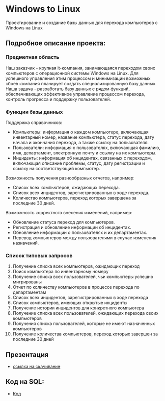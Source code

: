 # Windows to Linux
Проектирование и создание базы данных для перехода компьютеров с Windows на Linux

## Подробное описание проекта:
### Предметная область
  Наш заказчик - крупная it-компания, занимающаяся переходом своих компьютеров с операционной системы Windows на Linux. Для успешного управления этим процессом и минимизации возможных сбоев компания планирует создать специализированную базу данных. Наша задача - разработать базу данных с рядом функций, обеспечивающих эффективное управление процессом перехода, контроль прогресса и поддержку пользователей.
### Функции базы данных
Поддержка справочников:
- Компьютеры: информация о каждом компьютере, включающая инвентарный номер, название компьютера, статус перехода, дату начала и окончания перехода, а также ссылку на пользователя.
- Пользователи: информация о пользователях, включающая фамилию, имя, департамент, электронную почту и ссылку на их компьютеры.
- Инциденты: информация об инцидентах, связанных с переходом, включающая описание проблемы, статус, дату регистрации и ссылку на соответствующий компьютер.

Возможность получения разнообразных отчетов, например:
- Список всех компьютеров, ожидающих перехода.
- Список всех инцидентов, зарегистрированных в ходе перехода.
- Количество компьютеров, переход которых завершена за последние 30 дней.

Возможность корректного внесения изменений, например:
- Обновление статуса переход для компьютеров.
- Регистрация и обновление информации об инцидентах.
- Обновление информации о пользователях и их департаментах.
- Перевод компьютеров между пользователями в случае изменения назначений.

### Список типовых запросов
1. Получение списка всех компьютеров, ожидающих переход
2. Поиск компьютера по инвентарному номеру
3. Получение списка всех пользователей, чьи компьютеры успешно мигрированы
4. Отчет по количеству компьютеров в процессе перехода по департаментам
5. Список всех инцидентов, зарегистрированных в ходе перехода
6. Список компьютеров, имеющих открытые инциденты
7. Получение истории инцидентов для конкретного компьютера
8. Получение списка всех пользователей, ожидающих перехода своих компьютеров
9. Получения списка пользователей, которые не имеют назначенных компьютеров
10. Получение количества компьютеров, переход которых завершен за последние 30 дней

## Презентация
- [ссылка на скачивание](./windows_to_linux.pptx)

## Код на SQL:
- [Код](./WtoL.sql)
